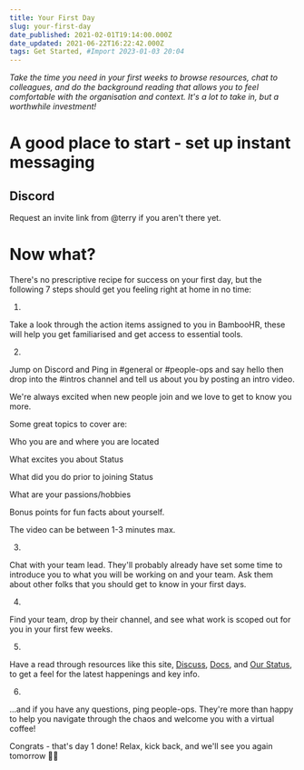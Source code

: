 ```yaml
---
title: Your First Day
slug: your-first-day
date_published: 2021-02-01T19:14:00.000Z
date_updated: 2021-06-22T16:22:42.000Z
tags: Get Started, #Import 2023-01-03 20:04
---
```


*Take the time you need in your first weeks to browse resources, chat to colleagues, and do the background reading that allows you to feel comfortable with the organisation and context. It's a lot to take in, but a worthwhile investment!*

# A good place to start - set up instant messaging

## Discord

Request an invite link from @terry if you aren't there yet.

# Now what?

There's no prescriptive recipe for success on your first day, but the following 7 steps should get you feeling right at home in no time:

1. 
Take a look through the action items assigned to you in BambooHR, these will help you get familiarised and get access to essential tools.

2. 
Jump on Discord and Ping in #general or #people-ops and say hello then drop into the #intros channel and tell us about you by posting an intro video.

We're always excited when new people join and we love to get to know you more.

Some great topics to cover are:

Who you are and where you are located

What excites you about Status

What did you do prior to joining Status

What are your passions/hobbies

Bonus points for fun facts about yourself.

The video can be between 1-3 minutes max.

3. 
Chat with your team lead. They'll probably already have set some time to introduce you to what you will be working on and your team. Ask them about other folks that you should get to know in your first days.

4. 
Find your team, drop by their channel, and see what work is scoped out for you in your first few weeks.

5. 
Have a read through resources like this site, [Discuss](https://discuss.status.im/), [Docs](https://status.im/docs/), and [Our Status](https://our.status.im/), to get a feel for the latest happenings and key info.

6. 
...and if you have any questions, ping people-ops. They're more than happy to help you navigate through the chaos and welcome you with a virtual coffee!

Congrats - that's day 1 done! Relax, kick back, and we'll see you again tomorrow 🙌🏻
